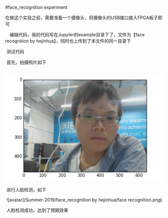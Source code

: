 #face_recognition experiment

​	在做这个实验之前，需要准备一个摄像头，将摄像头的USB接口接入FPGA板子即可

　编辑代码，我的代码写在Jupyter的example目录下了，文件为【face recognition by hejinhua】，同时也上传到了本文件的同一目录下

​	测试代码

​    首先，拍摄照片如下

​    ![avatar](photo.png) 

​	进行人脸检测，如下

​	![avatar](Summer-2019/face_recognition by hejinhua/face recognition.png)

​	人脸检测成功，达到了预期效果

